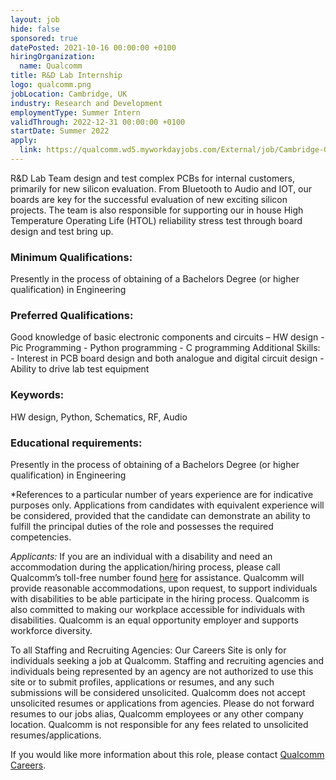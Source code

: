 ```yaml
---
layout: job
hide: false
sponsored: true
datePosted: 2021-10-16 00:00:00 +0100
hiringOrganization:
  name: Qualcomm
title: R&D Lab Internship
logo: qualcomm.png
jobLocation: Cambridge, UK
industry: Research and Development
employmentType: Summer Intern
validThrough: 2022-12-31 00:00:00 +0100
startDate: Summer 2022
apply:
  link: https://qualcomm.wd5.myworkdayjobs.com/External/job/Cambridge-GBR/R-D-Lab-Internship---3-Months--Qualcomm--Cambridge_3043965
---
```


R&D Lab Team design and test complex PCBs for internal customers, primarily for new silicon evaluation. From Bluetooth to Audio and IOT, our boards are key for the successful evaluation of new exciting silicon projects. The team is also responsible for supporting our in house High Temperature Operating Life (HTOL) reliability stress test through board design and test bring up.  

### Minimum Qualifications:

Presently in the process of obtaining of a Bachelors Degree (or higher qualification) in Engineering

### Preferred Qualifications: 

Good knowledge of basic electronic components and circuits – HW design - Pic Programming - Python programming - C programming Additional Skills: - Interest in PCB board design and both analogue and digital circuit design - Ability to drive lab test equipment

### Keywords:

HW design, Python, Schematics, RF, Audio

### Educational requirements: 

Presently in the process of obtaining of a Bachelors Degree (or higher qualification) in Engineering
 

*References to a particular number of years experience are for indicative purposes only. Applications from candidates with equivalent experience will be considered, provided that the candidate can demonstrate an ability to fulfill the principal duties of the role and possesses the required competencies.

*Applicants:* If you are an individual with a disability and need an accommodation during the application/hiring process, please call Qualcomm’s toll-free number found [here](https://qualcomm.service-now.com/hrpublic?id=hr_public_article_view&sysparm_article=KB0039028) for assistance. Qualcomm will provide reasonable accommodations, upon request, to support individuals with disabilities to be able participate in the hiring process. Qualcomm is also committed to making our workplace accessible for individuals with disabilities. Qualcomm is an equal opportunity employer and supports workforce diversity.

To all Staffing and Recruiting Agencies: Our Careers Site is only for individuals seeking a job at Qualcomm. Staffing and recruiting agencies and individuals being represented by an agency are not authorized to use this site or to submit profiles, applications or resumes, and any such submissions will be considered unsolicited. Qualcomm does not accept unsolicited resumes or applications from agencies. Please do not forward resumes to our jobs alias, Qualcomm employees or any other company location. Qualcomm is not responsible for any fees related to unsolicited resumes/applications.

If you would like more information about this role, please contact [Qualcomm Careers](http://www.qualcomm.com/contact/corporate).